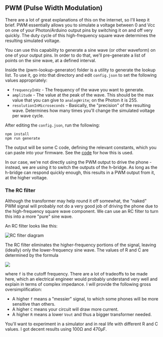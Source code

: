 ## PWM (Pulse Width Modulation)

There are a lot of great explanations of this on the internet, so I'll keep it brief.  PWM essentially allows you to simulate a voltage between 0 and Vcc on one of your Photon/Arduino output pins by switching it on and off very quickly.  The duty cycle of this high-frequency square wave determines the resulting simulated voltage.

You can use this capability to generate a sine wave (or other waveform) on one of your output pins.  In order to do that, we'll pre-generate a list of points on the sine wave, at a defined interval.

Inside the (pwm-lookup-generator) folder is a utility to generate the lookup list.  To use it, go into that directory and edit `config.json` to set the following values appropriately:

 * `frequencyInHz` - The frequency of the wave you want to generate.
 * `amplitude` - The value at the peak of the wave.  This should be the max value that you can give to `analogWrite`; on the Photon it is 255.
 * `resolutionInMicroseconds` - Basically, the "precision" of the resulting wave.  Determines how many times you'll change the simulated voltage per wave cycle.

After editing the `config.json`, run the following:

    npm install
    npm run generate

The output will be some C code, defining the relevant constants, which you can paste into your firmware.  See the [code](phone-ringer.ino) for how this is used.

In our case, we're not directly using the PWM output to drive the phone - instead, we are using it to switch the outputs of the h-bridge.  As long as the h-bridge can respond quickly enough, this results in a PWM output from it, at the higher voltage.

### The RC filter

Although the transformer may help round it off somewhat, the "naked" PWM signal will probably not do a very good job of driving the phone due to the high-frequency square wave component. We can use an RC filter to turn this into a more "pure" sine wave.

An RC filter looks like this:

![RC filter diagram](https://static.tiendy.com/shops/opendaq/uploads/rc_schema.png)

The RC filter eliminates the higher-frequency portions of the signal, leaving (ideally) only the lower-frequency sine wave.  The values of R and C are determined by the formula

 ![](http://www.ekswai.com/wp-content/uploads/highlow.gif)
 
 where `f` is the cutoff frequency.  There are a lot of tradeoffs to be made here, which an electrical engineer would probably understand very well and explain in terms of complex impedance.  I will provide the following gross oversimplification:
 
  * A higher `f` means a "messier" signal, to which some phones will be more sensitive than others.
  * A higher `C` means your circuit will draw more current.
  * A higher `R` means a lower `Vout` and thus a bigger transformer needed.

You'll want to experiment in a simulator and in real life with different R and C values.  I got decent results using 100Ω and 470μF.
